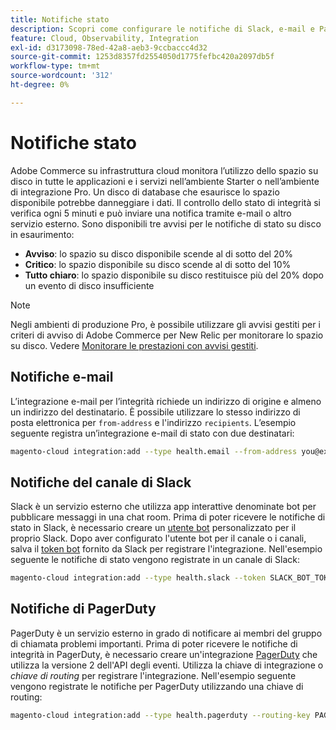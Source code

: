 ```yaml
---
title: Notifiche stato
description: Scopri come configurare le notifiche di Slack, e-mail e PagerDuty per l’utilizzo dello spazio su disco nel progetto di infrastruttura cloud Adobe Commerce.
feature: Cloud, Observability, Integration
exl-id: d3173098-78ed-42a8-aeb3-9ccbaccc4d32
source-git-commit: 1253d8357fd2554050d1775fefbc420a2097db5f
workflow-type: tm+mt
source-wordcount: '312'
ht-degree: 0%

---
```


# Notifiche stato

Adobe Commerce su infrastruttura cloud monitora l’utilizzo dello spazio su disco in tutte le applicazioni e i servizi nell’ambiente Starter o nell’ambiente di integrazione Pro. Un disco di database che esaurisce lo spazio disponibile potrebbe danneggiare i dati. Il controllo dello stato di integrità si verifica ogni 5 minuti e può inviare una notifica tramite e-mail o altro servizio esterno. Sono disponibili tre avvisi per le notifiche di stato su disco in esaurimento:

- **Avviso**: lo spazio su disco disponibile scende al di sotto del 20%
- **Critico**: lo spazio disponibile su disco scende al di sotto del 10%
- **Tutto chiaro**: lo spazio disponibile su disco restituisce più del 20% dopo un evento di disco insufficiente

>[!NOTE]
>
>Negli ambienti di produzione Pro, è possibile utilizzare gli avvisi gestiti per i criteri di avviso di Adobe Commerce per New Relic per monitorare lo spazio su disco. Vedere [Monitorare le prestazioni con avvisi gestiti](../monitor/investigate-performance.md#monitor-performance-with-managed-alerts).

## Notifiche e-mail

L’integrazione e-mail per l’integrità richiede un indirizzo di origine e almeno un indirizzo del destinatario. È possibile utilizzare lo stesso indirizzo di posta elettronica per `from-address` e l&#39;indirizzo `recipients`. L’esempio seguente registra un’integrazione e-mail di stato con due destinatari:

```bash
magento-cloud integration:add --type health.email --from-address you@example.com --recipients them@example.com --recipients others@example.com
```

## Notifiche del canale di Slack

Slack è un servizio esterno che utilizza app interattive denominate bot per pubblicare messaggi in una chat room. Prima di poter ricevere le notifiche di stato in Slack, è necessario creare un [utente bot](https://api.slack.com/bot-users) personalizzato per il proprio Slack. Dopo aver configurato l&#39;utente bot per il canale o i canali, salva il [token bot](https://api.slack.com/docs/token-types#bot) fornito da Slack per registrare l&#39;integrazione. Nell&#39;esempio seguente le notifiche di stato vengono registrate in un canale di Slack:

```bash
magento-cloud integration:add --type health.slack --token SLACK_BOT_TOKEN --channel '#slack-channel-name'
```

## Notifiche di PagerDuty

PagerDuty è un servizio esterno in grado di notificare ai membri del gruppo di chiamata problemi importanti. Prima di poter ricevere le notifiche di integrità in PagerDuty, è necessario creare un&#39;integrazione [PagerDuty](https://developer.pagerduty.com/v2/docs/integrating) che utilizza la versione 2 dell&#39;API degli eventi. Utilizza la chiave di integrazione o _chiave di routing_ per registrare l&#39;integrazione. Nell&#39;esempio seguente vengono registrate le notifiche per PagerDuty utilizzando una chiave di routing:

```bash
magento-cloud integration:add --type health.pagerduty --routing-key PAGERDUTY_ROUTING_KEY
```
